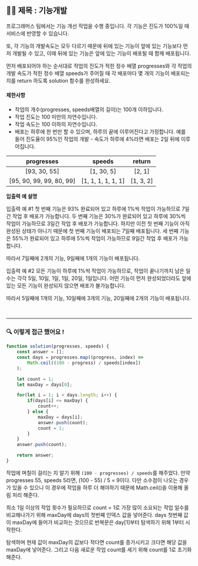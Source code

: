 ## ✍🏻 제목 : 기능개발
프로그래머스 팀에서는 기능 개선 작업을 수행 중입니다. 각 기능은 진도가 100%일 때 서비스에 반영할 수 있습니다.

또, 각 기능의 개발속도는 모두 다르기 때문에 뒤에 있는 기능이 앞에 있는 기능보다 먼저 개발될 수 있고, 이때 뒤에 있는 기능은 앞에 있는 기능이 배포될 때 함께 배포됩니다.

먼저 배포되어야 하는 순서대로 작업의 진도가 적힌 정수 배열 progresses와 각 작업의 개발 속도가 적힌 정수 배열 speeds가 주어질 때 각 배포마다 몇 개의 기능이 배포되는지를 return 하도록 solution 함수를 완성하세요.

#### 제한사항
- 작업의 개수(progresses, speeds배열의 길이)는 100개 이하입니다.
- 작업 진도는 100 미만의 자연수입니다.
- 작업 속도는 100 이하의 자연수입니다.
- 배포는 하루에 한 번만 할 수 있으며, 하루의 끝에 이루어진다고 가정합니다. 예를 들어 진도율이 95%인 작업의 개발 - 속도가 하루에 4%라면 배포는 2일 뒤에 이루어집니다.

|progresses|speeds|return|
|:------:|:----:|:----:|
|[93, 30, 55]|[1, 30, 5]|[2, 1]|
|[95, 90, 99, 99, 80, 99]|[1, 1, 1, 1, 1, 1]|[1, 3, 2]|

**입출력 예 설명**

입출력 예 #1
첫 번째 기능은 93% 완료되어 있고 하루에 1%씩 작업이 가능하므로 7일간 작업 후 배포가 가능합니다.
두 번째 기능은 30%가 완료되어 있고 하루에 30%씩 작업이 가능하므로 3일간 작업 후 배포가 가능합니다. 하지만 이전 첫 번째 기능이 아직 완성된 상태가 아니기 때문에 첫 번째 기능이 배포되는 7일째 배포됩니다.
세 번째 기능은 55%가 완료되어 있고 하루에 5%씩 작업이 가능하므로 9일간 작업 후 배포가 가능합니다.

따라서 7일째에 2개의 기능, 9일째에 1개의 기능이 배포됩니다.

입출력 예 #2
모든 기능이 하루에 1%씩 작업이 가능하므로, 작업이 끝나기까지 남은 일수는 각각 5일, 10일, 1일, 1일, 20일, 1일입니다. 어떤 기능이 먼저 완성되었더라도 앞에 있는 모든 기능이 완성되지 않으면 배포가 불가능합니다.

따라서 5일째에 1개의 기능, 10일째에 3개의 기능, 20일째에 2개의 기능이 배포됩니다.

</br>

---

### 🔍 이렇게 접근 했어요 !

```javascript
function solution(progresses, speeds) {
    const answer = [];
    const days = progresses.map((progress, index) => 
        Math.ceil((100 - progress) / speeds[index])
    );

    let count = 1;
    let maxDay = days[0];

    for(let i = 1; i < days.length; i++) {
        if(days[i] <= maxDay) {
            count++;
        } else {
            maxDay = days[i];
            answer.push(count);
            count = 1;
        }
    }
    answer.push(count);

    return answer;
}
```
작업에 며칠이 걸리는 지 알기 위해 `(100 - progresses) / speeds`를 해주었다. 만약 progresses 55, speeds 5라면, (100 - 55) / 5 = 9이다. 다만 소수점이 나오는 경우가 있을 수 있으니 이 경우에 작업을 하루 더 해야하기 때문에 Math.ceil()을 이용해 올림 처리 해준다.

최소 1일 이상의 작업 횟수가 필요하므로 count = 1로 가장 많이 소요되는 작업 일수를 비교해나가기 위해 maxDay에 days의 첫번째 인덱스 값을 넣어준다. days 첫번째 값이 maxDay에 들어가 비교하는 것으므로 반복문은 day[1]부터 탐색하기 위해 1부터 시작한다.

탐색하며 현재 값이 maxDay의 값보다 작다면 count를 증가시키고 크다면 해당 값을 maxDay에 넣어준다. 그리고 다음 새로운 작업 count를 세기 위해 count를 1로 초기화해준다.